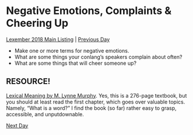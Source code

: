 # Negative Emotions, Complaints & Cheering Up
[Lexember 2018 Main Listing](_prompts/r-conlangs/lexember/2018/toc_lex18.md) | [Previous Day](_prompts/r-conlangs/lexember/2018/prompts/w1/04.md)

+ Make one or more terms for negative emotions.
+ What are some things your conlang’s speakers complain about often?
+ What are some things that will cheer someone up?

## RESOURCE!

[Lexical Meaning by M. Lynne Murphy](https://drive.google.com/file/d/180qkkLS7wLcgSMnSqZnrI-fe6dgNowzB/view?usp=sharing). Yes, this is a 276-page textbook, but you should at least read the first chapter, which goes over valuable topics. Namely, “What is a word?” I find the book (so far) rather easy to grasp, accessible, and unputdownable.

[Next Day](_prompts/r-conlangs/lexember/2018/prompts/w1/06.md)